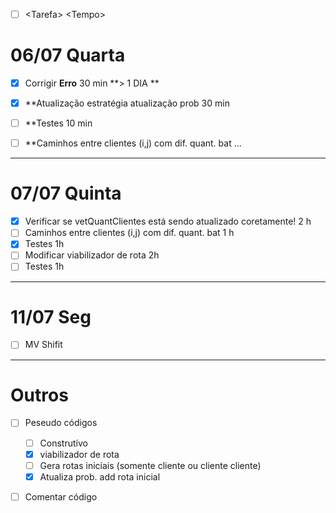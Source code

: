 - [ ] \<Tarefa\> \<Tempo\>

# 06/07 Quarta
- [x] Corrigir **Erro** 30 min **\> 1 DIA **
- [x] **Atualização estratégia atualização prob 30 min
- [ ] **Testes 10 min
- [ ] **Caminhos entre clientes (i,j) com dif. quant. bat ...


***

# 07/07 Quinta
- [x] Verificar se vetQuantClientes está sendo atualizado coretamente! 2 h
- [ ] Caminhos entre clientes (i,j) com dif. quant. bat 1 h
- [x] Testes 1h
- [ ] Modificar viabilizador de rota  2h
- [ ] Testes 1h

***

# 11/07 Seg
- [ ]  MV Shifit



***

# Outros

- [ ] Peseudo códigos 
	- [ ] Construtívo
	- [x] viabilizador de rota
	- [ ] Gera rotas iniciais (somente cliente ou cliente cliente)
	- [x] Atualiza prob. add rota inicial

- [ ] Comentar código 




